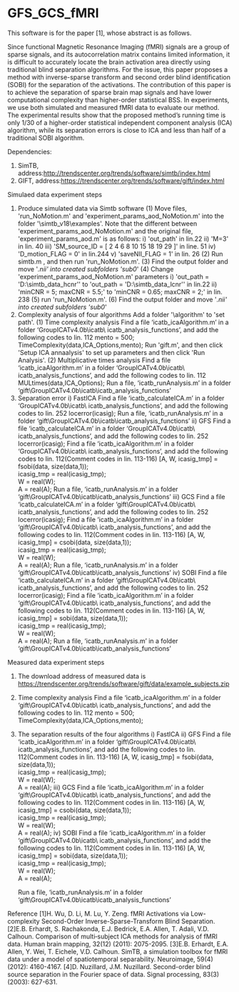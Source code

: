 # GFS_GCS_fMRI
This software is for the paper [1], whose abstract is as follows. 

Since functional Magnetic Resonance Imaging (fMRI) signals are a group of sparse signals, and its autocorrelation matrix contains limited information, it is difficult to accurately locate the brain activation area directly using traditional blind separation algorithms. For the issue, this paper proposes a method with inverse-sparse transform and second order blind identification (SOBI) for the separation of the activations. The contribution of this paper is to achieve the separation of sparse brain map signals and have lower computational complexity than higher-order statistical BSS. In experiments, we use both simulated and measured fMRI data to evaluate our method. The experimental results show that the proposed method’s running time is only 1/30 of a higher-order statistical independent component analysis (ICA) algorithm, while its separation errors is close to ICA and less than half of a traditional SOBI algorithm.

Dependencies:
1. SimTB, address:http://trendscenter.org/trends/software/simtb/index.html
2. GIFT, address:https://trendscenter.org/trends/software/gift/index.html

Simulaed data experiment steps
1. Produce simulated data via Simtb software
  (1) Move files, 'run_NoMotion.m' and 'experiment_params_aod_NoMotion.m' into the folder '\simtb_v18\examples'. 
  Note that the different between 'experiment_params_aod_NoMotion.m' and the original file, 'experiment_params_aod.m' is as follows:
    i) 'out_path' in lin.22
    ii) 'M=3' in lin. 40
    iii) 'SM_source_ID = [  2  4  6  8  10  15  18  19  29 ]' in line. 51
    iv) 'D_motion_FLAG = 0' in lin.244
    v) 'saveNII_FLAG = 1' in lin. 26
  (2) Run simtb.m , and then run 'run_NoMotion.m'.
  (3) Find the output folder and move '*.nii' into created subfolders 'sub0*'
  (4) Change 'experiment_params_aod_NoMotion.m' parameters
    i) 'out_path = 'D:\simtb_data_hcnr'' to 'out_path = 'D:\simtb_data_lcnr'' in lin.22
    ii) 'minCNR = 5;  maxCNR = 5.5;' to 'minCNR = 0.65;  maxCNR = 2;' in lin. 238
  (5) run 'run_NoMotion.m'.
  (6) Find the output folder and move '*.nii' into created subfolders 'sub0*'
2. Complexity analysis of four algorithms
  Add a folder '\algorithm' to 'set path'.
  (1) Time complexity analysis
  Find a file ‘icatb_icaAlgorithm.m’ in a folder ‘GroupICATv4.0b\icatb\ icatb_analysis_functions’, and add the following codes to lin. 112 
    mento = 500;
    TimeComplexity(data,ICA_Options,mento);
    Run 'gift.m', and then click 'Setup ICA annaalysis' to set up parameters and then click 'Run Analysis'.
  (2) Multiplicative times analysis
    Find a file ‘icatb_icaAlgorithm.m’ in a folder ‘GroupICATv4.0b\icatb\ icatb_analysis_functions’, and add the following codes to lin. 112
    MULtimes(data,ICA_Options);
    Run a file, ‘icatb_runAnalysis.m’ in a folder ‘gift\GroupICATv4.0b\icatb\icatb_analysis_functions’
  3. Separation error
    i) FastICA
      Find a file ‘icatb_calculateICA.m’ in a folder ‘GroupICATv4.0b\icatb\ icatb_analysis_functions’, and add the following codes to lin. 252
      locerror(icasig);
      Run a file, ‘icatb_runAnalysis.m’ in a folder ‘gift\GroupICATv4.0b\icatb\icatb_analysis_functions’
    ii) GFS
      Find a file ‘icatb_calculateICA.m’ in a folder ‘GroupICATv4.0b\icatb\ icatb_analysis_functions’, and add the following codes to lin. 252
      locerror(icasig);
      Find a file ‘icatb_icaAlgorithm.m’ in a folder ‘GroupICATv4.0b\icatb\ icatb_analysis_functions’, and add the following codes to lin. 112(Comment codes in lin. 113-116)
      [A, W, icasig_tmp] = fsobi(data, size(data,1));   
      icasig_tmp = real(icasig_tmp);            
      W = real(W);            
      A = real(A);
      Run a file, ‘icatb_runAnalysis.m’ in a folder ‘gift\GroupICATv4.0b\icatb\icatb_analysis_functions’
    iii) GCS
      Find a file ‘icatb_calculateICA.m’ in a folder ‘gift\GroupICATv4.0b\icatb\ icatb_analysis_functions’, and add the following codes to lin. 252
      locerror(icasig);
      Find a file ‘icatb_icaAlgorithm.m’ in a folder ‘gift\GroupICATv4.0b\icatb\ icatb_analysis_functions’, and add the following codes to lin. 112(Comment codes in lin. 113-116)
      [A, W, icasig_tmp] = csobi(data, size(data,1));   
      icasig_tmp = real(icasig_tmp);            
      W = real(W);            
      A = real(A);
      Run a file, ‘icatb_runAnalysis.m’ in a folder ‘gift\GroupICATv4.0b\icatb\icatb_analysis_functions’
    iv) SOBI
      Find a file ‘icatb_calculateICA.m’ in a folder ‘gift\GroupICATv4.0b\icatb\ icatb_analysis_functions’, and add the following codes to lin. 252
      locerror(icasig);
      Find a file ‘icatb_icaAlgorithm.m’ in a folder ‘gift\GroupICATv4.0b\icatb\ icatb_analysis_functions’, and add the following codes to lin. 112(Comment codes in lin. 113-116)
      [A, W, icasig_tmp] = sobi(data, size(data,1));   
      icasig_tmp = real(icasig_tmp);            
      W = real(W);            
      A = real(A);
      Run a file, ‘icatb_runAnalysis.m’ in a folder ‘gift\GroupICATv4.0b\icatb\icatb_analysis_functions’
  
Measured data experiment steps
1. The download address of measured data is https://trendscenter.org/trends/software/gift/data/example_subjects.zip
2. Time complexity analysis
  Find a file ‘icatb_icaAlgorithm.m’ in a folder ‘gift\GroupICATv4.0b\icatb\ icatb_analysis_functions’, and add the following codes to lin. 112 
    mento = 500;
    TimeComplexity(data,ICA_Options,mento);
3. The separation results of the four algorithms
  i) FastICA
  ii) GFS
    Find a file ‘icatb_icaAlgorithm.m’ in a folder ‘gift\GroupICATv4.0b\icatb\ icatb_analysis_functions’, and add the following codes to lin. 112(Comment codes in lin. 113-116)
    [A, W, icasig_tmp] = fsobi(data, size(data,1));   
    icasig_tmp = real(icasig_tmp);            
    W = real(W);            
    A = real(A);
  iii) GCS
    Find a file ‘icatb_icaAlgorithm.m’ in a folder ‘gift\GroupICATv4.0b\icatb\ icatb_analysis_functions’, and add the following codes to lin. 112(Comment codes in lin. 113-116)
    [A, W, icasig_tmp] = csobi(data, size(data,1));   
    icasig_tmp = real(icasig_tmp);            
    W = real(W);            
    A = real(A);
  iv) SOBI
    Find a file ‘icatb_icaAlgorithm.m’ in a folder ‘gift\GroupICATv4.0b\icatb\ icatb_analysis_functions’, and add the following codes to lin. 112(Comment codes in lin. 113-116)
    [A, W, icasig_tmp] = sobi(data, size(data,1));   
    icasig_tmp = real(icasig_tmp);            
    W = real(W);            
    A = real(A);
    
    Run a file, ‘icatb_runAnalysis.m’ in a folder ‘gift\GroupICATv4.0b\icatb\icatb_analysis_functions’
    

Reference
[1]H. Wu, D. Li, M. Lu, Y. Zeng. fMRI Activations via Low-complexity Second-Order Inverse-Sparse-Transform Blind Separation.
[2]E.B. Erhardt, S. Rachakonda, E.J. Bedrick, E.A. Allen, T. Adali, V.D. Calhoun. Comparison of multi‐subject ICA methods for analysis of fMRI data. Human brain mapping, 32(12) (2011): 2075-2095.
[3]E.B. Erhardt, E.A. Allen, Y. Wei, T. Eichele, V.D. Calhoun. SimTB, a simulation toolbox for fMRI data under a model of spatiotemporal separability. Neuroimage, 59(4) (2012): 4160-4167.
[4]D. Nuzillard, J.M. Nuzillard. Second-order blind source separation in the Fourier space of data. Signal processing, 83(3) (2003): 627-631.
